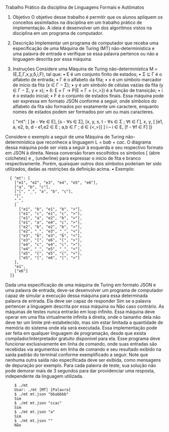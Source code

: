 Trabalho Prático da disciplina de Linguagens Formais e Autômatos

1. Objetivo
  O objetivo desse trabalho é permitir que os alunos apliquem os conceitos
  assimilados na disciplina em um trabalho prático de implementação. A ideia é
  desenvolver um dos algoritmos vistos na disciplina em um programa de
  computador.
2. Descrição
  Implementar um programa de computador que receba uma especificação
  de uma Máquina de Turing (MT) não-determinística e uma palavra de entrada e
  verifique se essa palavra pertence ou não a linguagem descrita por essa máquina.
3. Instruções
  Considere uma Máquina de Turing não-determinística M = (E,Σ,Γ,x,y,δ,i,F), tal que:
  • E é um conjunto finito de estados;
  • Σ ⊆ Γ é o alfabeto de entrada;
  • Γ é o alfabeto da fita;
  • x é um símbolo marcador de início da fita (x ∈ Γ − Σ);
  • y é um símbolo de células vazias da fita (y ∈ Γ − Σ, y ≠ x);
  • δ: E × Γ → P(E × Γ × {<,>}) é a função de transição;
  • i é o estado inicial;
  • F é o conjunto de estados finais.
  Essa máquina pode ser expressa em formato JSON conforme a seguir,
  onde símbolos do alfabeto da fita são formados por exatamente um caractere,
  enquanto nomes de estados podem ser formados por um ou mais caracteres.

      { "mt": [
        [e - ∀e ∈ E],
        [s - ∀s ∈ Σ],
        [x, y, s, t - ∀s ∈ Σ ; ∀t ∈ Γ],
        x,
        y,
        [
          [e1, a, e2, b, d - e1,e2 ∈ E ; a,b ∈ Γ ; d ∈ {<,>}]
        ]
        i – i ∈ E,
        [f - ∀f ∈ F]
      ]}
   
  Considere o exemplo a seguir de uma Máquina de Turing não-
  determinística que reconhece a linguagem L = b*ab* + c*ac*. O diagrama
  dessa máquina pode ser vista a seguir à esquerda e seu respectivo formato em
  JSON à direita. Nessa conversão foram escolhidos os símbolos [ (abre colchetes)
  e _ (underline) para expressar o início de fita e branco respectivamente. Porém,
  quaisquer outros dois símbolos poderiam ter sido utilizados, dadas as
  restrições da definição acima.
  • Exemplo:

      { "mt": [
        ["e1", "e2", "e3", "e4", "e5", "e6"],
        ["a", "b", "c"],
        ["[", "_", "a", "b", "c"],
        "[",
        "_",
        [
          ["e1", "b", "e1", "b", ">"],
          ["e1", "c", "e1", "c", ">"],
          ["e1", "a", "e2", "b", ">"],
          ["e1", "a", "e4", "c", ">"],
          ["e2", "b", "e2", "b", ">"],
          ["e2", "_", "e3", "_", "<"],
          ["e3", "b", "e3", "b", "<"],
          ["e3", "[", "e6", "[", ">"],
          ["e4", "c", "e4", "c", ">"],
          ["e4", "_", "e5", "_", "<"],
          ["e5", "c", "e5", "c", "<"],
          ["e5", "[", "e6", "[", ">"]
        ],
        "e1",
        ["e6"]
      ]}

  Dada uma especificação de uma máquina de Turing em formato JSON e
  uma palavra de entrada, deve-se desenvolver um programa de computador
  capaz de simular a execução dessa máquina para essa determinada palavra de
  entrada. Ela deve ser capaz de responder Sim se a palavra pertencer a linguagem
  descrita por essa máquina ou Não caso contrário. As máquinas de testes nunca
  entrarão em loop infinito. Essa máquina deve operar em uma fita
  virtualmente infinita à direita, onde o tamanho dela não deve ter um limite
  pré-estabelecido, mas sim estar limitada a quantidade de memória do sistema
  onde ela será executada.
  Essa implementação pode ser feita em qualquer linguagem de
  programação, desde que exista compilador/interpretador gratuito disponível
  para ela. Esse programa deve funcionar exclusivamente em linha de
  comando, onde suas entradas são recebidas via argumentos em linha de
  comando e seu resultado exibido na saída padrão do terminal conforme
  exemplificado a seguir. Note que nenhuma outra saída não especificada deve
  ser exibida, como mensagens de depuração por exemplo. Para cada palavra de
  teste, sua solução não pode demorar mais de 3 segundos para dar
  providenciar uma resposta, independente da linguagem utilizada.
  
        $ ./mt
        Usar: ./mt [MT] [Palavra]
        $ ./mt mt.json "bbabbbb"
        Sim
        $ ./mt mt.json "ccac"
        Sim
        $ ./mt mt.json "a"
        Sim
        $ ./mt mt.json ""
        Não
